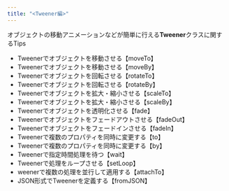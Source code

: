 ```yaml
---
title: "<Tweener編>"
---
```


オブジェクトの移動アニメーションなどが簡単に行える**Tweener**クラスに関するTips

* Tweenerでオブジェクトを移動させる【moveTo】
* Tweenerでオブジェクトを移動させる【moveBy】
* Tweenerでオブジェクトを回転させる【rotateTo】
* Tweenerでオブジェクトを回転させる【rotateBy】
* Tweenerでオブジェクトを拡大・縮小させる【scaleTo】
* Tweenerでオブジェクトを拡大・縮小させる【scaleBy】
* Tweenerでオブジェクトを透明化させる【fade】
* Tweenerでオブジェクトをフェードアウトさせる【fadeOut】
* Tweenerでオブジェクトをフェードインさせる【fadeIn】
* Tweenerで複数のプロパティを同時に変更する【to】
* Tweenerで複数のプロパティを同時に変更する【by】
* Tweenerで指定時間処理を待つ【wait】
* Tweenerで処理をループさせる【setLoop】
* weenerで複数の処理を並行して適用する【attachTo】
* JSON形式でTweenerを定義する【fromJSON】